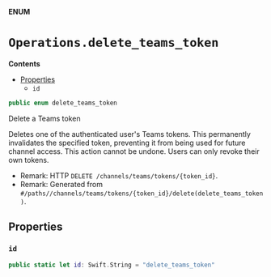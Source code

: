 **ENUM**

# `Operations.delete_teams_token`

**Contents**

- [Properties](#properties)
  - `id`

```swift
public enum delete_teams_token
```

Delete a Teams token

Deletes one of the authenticated user's Teams tokens. This permanently invalidates the specified token, preventing it from being used for future channel access. This action cannot be undone. Users can only revoke their own tokens.

- Remark: HTTP `DELETE /channels/teams/tokens/{token_id}`.
- Remark: Generated from `#/paths//channels/teams/tokens/{token_id}/delete(delete_teams_token)`.

## Properties
### `id`

```swift
public static let id: Swift.String = "delete_teams_token"
```
